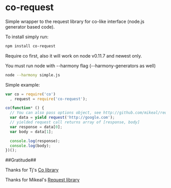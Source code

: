 co-request
==========

Simple wrapper to the request library for co-like interface (node.js generator based code).

To install simply run:
```bash
npm install co-request
```

Require co first, also it will work on node v0.11.7 and newest only.

You must run node with --harmony flag (--harmony-generators as well)

```bash
node --harmony simple.js
```

Simple example:

```js
var co = require('co')
  , request = require('co-request');

co(function* () {
  // You can also pass options object, see http://github.com/mikeal/request docs
  var data = yield request('http://google.com'); 
  // yielded request call returns array of [response, body]
  var response = data[0];
  var body = data[1];

  console.log(response);
  console.log(body);
})();

```

##Gratitude##

Thanks for Tj's [Co library](http://github.com/visionmedia/co)

Thanks for Mikeal's [Request library](http://github.com/mikeal/request)
